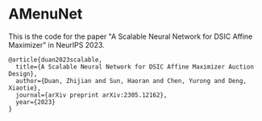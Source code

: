 # AMenuNet
This is the code for the paper "A Scalable Neural Network for DSIC Affine Maximizer" in NeurIPS 2023.

```
@article{duan2023scalable,
  title={A Scalable Neural Network for DSIC Affine Maximizer Auction Design},
  author={Duan, Zhijian and Sun, Haoran and Chen, Yurong and Deng, Xiaotie},
  journal={arXiv preprint arXiv:2305.12162},
  year={2023}
}
```
